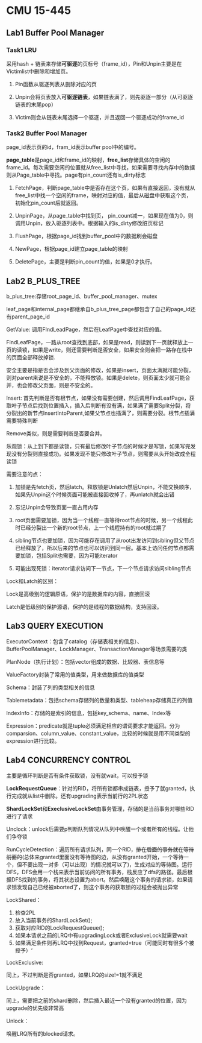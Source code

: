 # CMU 15-445

## Lab1 Buffer Pool Manager

### Task1 LRU

采用hash + 链表来存储**可驱逐**的页标号（frame_id），Pin和Unpin主要是在Victimlist中删除和增加页。

1. Pin函数从驱逐列表从删除对应的页

2. Unpin会将页表放入**可驱逐链表**，如果链表满了，则先驱逐一部分（从可驱逐链表的末尾pop）

3. Victim则会从链表末尾选择一个驱逐，并且返回一个驱逐成功的frame_id

### Task2 Buffer Pool Manager

page_id表示页的id，fram_id表示buffer pool中的编号。

**page_table**是page_id和frame_id的映射，**free_list**存储具体的空闲的frame_id。每次需要空闲的位置就从free_list中寻找，如果需要寻找内存中的数据则从Page_table中寻找。page有pin_count还有is_dirty标志

1. FetchPage，判断page_table中是否存在这个页，如果有直接返回，没有就从free_list中找一个空闲的frame，映射对应的值，最后从磁盘中获取这个页，初始化pin_count后就返回。

2. UnpinPage，从page_table中找到页， pin_count减一，如果现在值为0，则调用Unpin，放入驱逐列表中。根据输入的is_dirty修改脏页标记

3. FlushPage，根据page_id找到buffer_pool中的数据刷会磁盘

4. NewPage，根据page_id建立page_table的映射

5. DeletePage，主要是判断pin_count的值，如果是0才执行。

## Lab2 B_PLUS_TREE

b_plus_tree:存储root_page_id、buffer_pool_manager、mutex

leaf_page和internal_page都继承自b_plus_tree_page都包含了自己的page_id还有parent_page_id

 

GetValue: 调用FIndLeadPage，然后在LeafPage中查找对应的值。

FindLeafPage，一路从root查找到底部，如果是read，则读到下一页就释放上一页的读锁，如果是write，则还需要判断是否安全，如果安全则会把一路存在栈中的页面全部释放掉锁.

安全主要是指是否会涉及到父页面的修改，如果是insert，页面太满就可能分裂，则对parent来说是不安全的，不能释放锁。如果是delete，则页面太少就可能合并，也会修改父页面，则是不安全的。

Insert: 首先判断是否有根节点，如果没有需要创建，然后调用FindLeafPage，获取叶子节点后找到位置插入，插入后判断有没有满，如果满了需要Split分裂，将分裂出的新节点InsertIntoParent,如果父节点也插满了，则需要分裂。根节点插满需要特殊判断

Remove类似，则是需要判断是否要合并。

 

乐观锁：从上到下都是读锁，只有最后修改叶子节点的时候才是写锁，如果写完发现没有分裂则直接成功。如果发现不能只修改叶子节点，则需要从头开始改成全程读锁

 

需要注意的点：

1. 加锁是先fetch页，然后latch。释放锁是Unlatch然后Unpin，不能交换顺序，如果先Unpin这个时候页面可能被直接回收掉了，再unlatch就会出错

2. 忘记Unpin会导致页面一直占用内存

3. root页面需要加锁，因为当一个线程一直等待root节点的时候，另一个线程此时已经分裂出一个新的root节点，上一个线程持有的root就过期了

4. sibling节点也要加锁，因为可能存在调用了从root出发访问到sibling但父节点已经释放了，所以后来的节点也可以访问到同一层。基本上访问任何节点都需要加锁，包括Split也需要，因为可能iterator

5. 可能出现死锁：iterator请求访问下一节点，下一个节点请求访问sibling节点

 

Lock和Latch的区别：

Lock是高级别的逻辑原语，保护的是数据库的内容，直接回滚

Latch是低级别的保护源语，保护的是线程的数据结构，支持回滚。

 

## Lab3 QUERY EXECUTION

ExecutorContext：包含了catalog（存储表相关的信息）、BufferPoolManager、LockManager、TransactionManager等场景需要的类

PlanNode（执行计划）：包括vector组成的数据、比较器、表信息等

 

ValueFactory封装了常用的值类型，用来做数据库的值类型

Schema：封装了列的类型相关的信息

Tablemetadata：包括schema存储列的数量和类型、tableheap存储真正的列值

IndexInfo：存储的是索引的信息，包括key_schema、name、Index等

Expression：predicate就是tuple必须满足相应的谓词要求才能返回。分为comparsion、column_value、constant_value，比较的时候就是用不同类型的expression进行比较。

 

## Lab4 CONCURRENCY CONTROL

主要是循环判断是否有条件获取锁，没有就wait，可以授予锁

**LockRequestQueue**：针对的RID，将所有锁都串成链表，授予了就granted，执行完成就从list中删除。还有upgrading表示当前行的2PL状态

**ShardLockSet**和**ExeclusiveLockSet**由事务管理，存储的是当前事务对哪些RID进行了请求

Unclock：unlock后需要p判断队列情况从队列中唤醒一个或者所有的线程。让他们争夺锁

RunCycleDetection：遍历所有请求队列，同一个RID，~~排在后面的事务就在等待前面的~~(总体来granted里面没有等待图的边，从没有granted开始，一个等待一个，但不要出现一对多（可以出现）的情况就可以了)，生成对应的等待图。运行DFS，DFS会用一个栈来表示当前访问的所有事务，栈反应了dfs的路径。最后根据DFS找到的事务，将其状态设置为abort。然后唤醒这个事务的请求锁，如果请求锁发现自己已经被aborted了，则这个事务的获取锁的过程会被抛出异常



LockShared：

1. 检查2PL
2. 放入当前事务的ShardLockSet();
3. 获取对应RID的LockRequestQueue();
4. 如果本请求之前的LRQ中有upgradingLock或者ExclusiveLock就需要wait
5. 如果满足条件则再LRQ中找到Request，granted=true（可能同时有很多个被授予）‘

LockExclusive:

同上，不过判断是否granted，如果LRQ的size!=1就不满足

LockUpgrade：

同上，需要把之前的shard删除，然后插入最近一个没有granted的位置，因为upgrade的优先级非常高

Unlock：

唤醒LRQ所有的blocked请求。

 

 